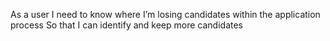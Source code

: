 As a user
I need to know where I’m losing candidates within the application process
So that I can identify and keep more candidates
